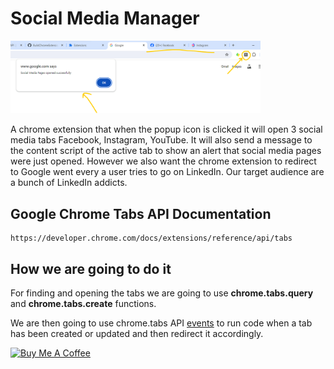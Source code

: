 # Social Media Manager

<img src="./screenshot.png" alt="Screenshot" width="400" />

A chrome extension that when the popup icon is clicked it will open 3 social media tabs Facebook, Instagram, YouTube. It will also send a message to the content script of the active tab to show an alert that social media pages were just opened. However we also want the chrome extension to redirect to Google went every a user tries to go on LinkedIn. Our target audience are a bunch of LinkedIn addicts.

## Google Chrome Tabs API Documentation
```
https://developer.chrome.com/docs/extensions/reference/api/tabs
```

## How we are going to do it
For finding and opening the tabs we are going to use <b>chrome.tabs.query</b> and <b>chrome.tabs.create</b> functions.

We are then going to use chrome.tabs API <a href="https://developer.chrome.com/docs/extensions/reference/api/tabs#event">events</a> to run code when a tab has been created or updated and then redirect it accordingly.

<a href="https://www.buymeacoffee.com/m2kdevelopments" target="_blank">
<img src="https://cdn.buymeacoffee.com/buttons/v2/default-yellow.png" alt="Buy Me A Coffee" style="height: 60px !important;width: 217px !important;" >
</a>